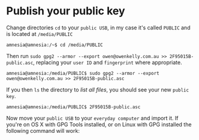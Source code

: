 # Publish your public key

Change directories `cd` to your `public USB`, in my case it's called `PUBLIC` and is located at `/media/PUBLIC`

    amnesia@amnesia:/~$ cd /media/PUBLIC

Then run `sudo gpg2 --armor --export owen@owenkelly.com.au >> 2F95015B-public.asc`, replacing your `user ID` and
`fingerprint` where appropriate.

    amnesia@amnesia:/media/PUBLIC$ sudo gpg2 --armor --export owen@owenkelly.com.au >> 2F95015B-public.asc

If you then `ls` the directory to *list all files*, you should see your new `public key`.

    amnesia@amnesia:/media/PUBLIC$ 2F95015B-public.asc


Now move your `public USB` to your `everyday computer` and import it. If you're on OS X with GPG Tools installed, or
on Linux with GPG installed the following command will work:

